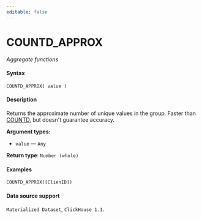 ```yaml
---
editable: false
---
```


# COUNTD_APPROX

_Aggregate functions_

#### Syntax


```
COUNTD_APPROX( value )
```

#### Description
Returns the approximate number of unique values in the group. Faster than [COUNTD](../COUNTD/overview.md), but doesn't guarantee accuracy.

**Argument types:**
- `value` — `Any`


**Return type**: `Number (whole)`

#### Examples

```
COUNTD_APPROX([ClienID])
```


#### Data source support

`Materialized Dataset`, `ClickHouse 1.1`.

